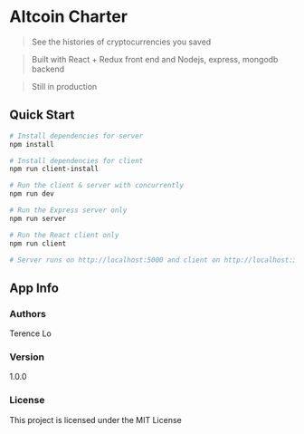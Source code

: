# Altcoin Charter

> See the histories of cryptocurrencies you saved

> Built with React + Redux front end and Nodejs, express, mongodb backend

> Still in production

## Quick Start

``` bash
# Install dependencies for server
npm install

# Install dependencies for client
npm run client-install

# Run the client & server with concurrently
npm run dev

# Run the Express server only
npm run server

# Run the React client only
npm run client

# Server runs on http://localhost:5000 and client on http://localhost:3000
```

## App Info

### Authors

Terence Lo

### Version

1.0.0

### License

This project is licensed under the MIT License
